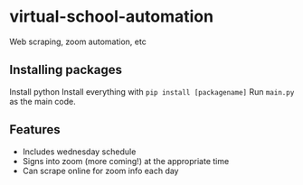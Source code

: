 # virtual-school-automation
Web scraping, zoom automation, etc
## Installing packages
Install python
Install everything with ```pip install [packagename]```
Run ```main.py``` as the main code.
## Features
* Includes wednesday schedule
* Signs into zoom (more coming!) at the appropriate time
* Can scrape online for zoom info each day
